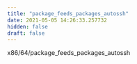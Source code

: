 ```yaml
---
title: "package_feeds_packages_autossh"
date: 2021-05-05 14:26:33.257732
hidden: false
draft: false
---
```


x86/64/package_feeds_packages_autossh

